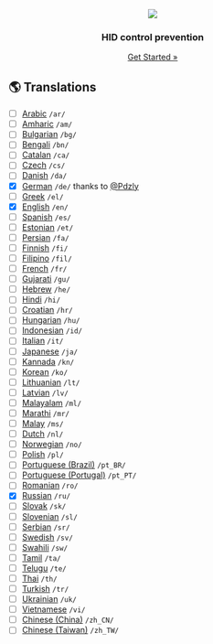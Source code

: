 <p align="center">
    <a href="https://github.com/victor-savinov/hid-control-prevention">
        <img src="https://github.com/victor-savinov/unlock-keyboard-and-mouse/blob/master/assets/icons/128.png">
    </a>
</p>

<h3 align="center">HID control prevention</h3>

<p align="center">
    <a href="https://chrome.google.com/webstore/detail/ctrl-f-freedom-%20-right-cl/ijngdimmjkngoglcjaheoadciaalbafl">Get Started »</a>
</p>

## :earth_americas: Translations
- [ ] [Arabic](https://github.com/victor-savinov/hid-control-prevention/tree/master/_locales/ar/messages.json) `/ar/`
- [ ] [Amharic](https://github.com/victor-savinov/hid-control-prevention/tree/master/_locales/am/messages.json) `/am/`
- [ ] [Bulgarian](https://github.com/victor-savinov/hid-control-prevention/tree/master/_locales/bg/messages.json) `/bg/`
- [ ] [Bengali](https://github.com/victor-savinov/hid-control-prevention/tree/master/_locales/bn/messages.json) `/bn/`
- [ ] [Catalan](https://github.com/victor-savinov/hid-control-prevention/tree/master/_locales/ca/messages.json) `/ca/`
- [ ] [Czech](https://github.com/victor-savinov/hid-control-prevention/tree/master/_locales/cs/messages.json) `/cs/`
- [ ] [Danish](https://github.com/victor-savinov/hid-control-prevention/tree/master/_locales/da/messages.json) `/da/`
- [x] [German](https://github.com/victor-savinov/hid-control-prevention/tree/master/_locales/de/messages.json) `/de/` thanks to [@Pdzly](https://github.com/Pdzly)
- [ ] [Greek](https://github.com/victor-savinov/hid-control-prevention/tree/master/_locales/el/messages.json) `/el/`
- [x] [English](https://github.com/victor-savinov/hid-control-prevention/tree/master/_locales/en/messages.json) `/en/`
- [ ] [Spanish](https://github.com/victor-savinov/hid-control-prevention/tree/master/_locales/es/messages.json) `/es/`
- [ ] [Estonian](https://github.com/victor-savinov/hid-control-prevention/tree/master/_locales/et/messages.json) `/et/`
- [ ] [Persian](https://github.com/victor-savinov/hid-control-prevention/tree/master/_locales/fa/messages.json) `/fa/`
- [ ] [Finnish](https://github.com/victor-savinov/hid-control-prevention/tree/master/_locales/fi/messages.json) `/fi/`
- [ ] [Filipino](https://github.com/victor-savinov/hid-control-prevention/tree/master/_locales/fil/messages.json) `/fil/`
- [ ] [French](https://github.com/victor-savinov/hid-control-prevention/tree/master/_locales/fr/messages.json) `/fr/`
- [ ] [Gujarati](https://github.com/victor-savinov/hid-control-prevention/tree/master/_locales/gu/messages.json) `/gu/`
- [ ] [Hebrew](https://github.com/victor-savinov/hid-control-prevention/tree/master/_locales/he/messages.json) `/he/`
- [ ] [Hindi](https://github.com/victor-savinov/hid-control-prevention/tree/master/_locales/hi/messages.json) `/hi/`
- [ ] [Croatian](https://github.com/victor-savinov/hid-control-prevention/tree/master/_locales/hr/messages.json) `/hr/`
- [ ] [Hungarian](https://github.com/victor-savinov/hid-control-prevention/tree/master/_locales/hu/messages.json) `/hu/`
- [ ] [Indonesian](https://github.com/victor-savinov/hid-control-prevention/tree/master/_locales/id/messages.json) `/id/`
- [ ] [Italian](https://github.com/victor-savinov/hid-control-prevention/tree/master/_locales/it/messages.json) `/it/`
- [ ] [Japanese](https://github.com/victor-savinov/hid-control-prevention/tree/master/_locales/ja/messages.json) `/ja/`
- [ ] [Kannada](https://github.com/victor-savinov/hid-control-prevention/tree/master/_locales/kn/messages.json) `/kn/`
- [ ] [Korean](https://github.com/victor-savinov/hid-control-prevention/tree/master/_locales/ko/messages.json) `/ko/`
- [ ] [Lithuanian](https://github.com/victor-savinov/hid-control-prevention/tree/master/_locales/lt/messages.json) `/lt/`
- [ ] [Latvian](https://github.com/victor-savinov/hid-control-prevention/tree/master/_locales/lv/messages.json) `/lv/`
- [ ] [Malayalam](https://github.com/victor-savinov/hid-control-prevention/tree/master/_locales/ml/messages.json) `/ml/`
- [ ] [Marathi](https://github.com/victor-savinov/hid-control-prevention/tree/master/_locales/mr/messages.json) `/mr/`
- [ ] [Malay](https://github.com/victor-savinov/hid-control-prevention/tree/master/_locales/ms/messages.json) `/ms/`
- [ ] [Dutch](https://github.com/victor-savinov/hid-control-prevention/tree/master/_locales/nl/messages.json) `/nl/`
- [ ] [Norwegian](https://github.com/victor-savinov/hid-control-prevention/tree/master/_locales/no/messages.json) `/no/`
- [ ] [Polish](https://github.com/victor-savinov/hid-control-prevention/tree/master/_locales/pl/messages.json) `/pl/`
- [ ] [Portuguese (Brazil)](https://github.com/victor-savinov/hid-control-prevention/tree/master/_locales/pt_BR/messages.json) `/pt_BR/`
- [ ] [Portuguese (Portugal)](https://github.com/victor-savinov/hid-control-prevention/tree/master/_locales/pt_PT/messages.json) `/pt_PT/`
- [ ] [Romanian](https://github.com/victor-savinov/hid-control-prevention/tree/master/_locales/ro/messages.json) `/ro/`
- [x] [Russian](https://github.com/victor-savinov/hid-control-prevention/tree/master/_locales/ru/messages.json) `/ru/`
- [ ] [Slovak](https://github.com/victor-savinov/hid-control-prevention/tree/master/_locales/sk/messages.json) `/sk/`
- [ ] [Slovenian](https://github.com/victor-savinov/hid-control-prevention/tree/master/_locales/sl/messages.json) `/sl/`
- [ ] [Serbian](https://github.com/victor-savinov/hid-control-prevention/tree/master/_locales/sr/messages.json) `/sr/`
- [ ] [Swedish](https://github.com/victor-savinov/hid-control-prevention/tree/master/_locales/sv/messages.json) `/sv/`
- [ ] [Swahili](https://github.com/victor-savinov/hid-control-prevention/tree/master/_locales/sw/messages.json) `/sw/`
- [ ] [Tamil](https://github.com/victor-savinov/hid-control-prevention/tree/master/_locales/ta/messages.json) `/ta/`
- [ ] [Telugu](https://github.com/victor-savinov/hid-control-prevention/tree/master/_locales/te/messages.json) `/te/`
- [ ] [Thai](https://github.com/victor-savinov/hid-control-prevention/tree/master/_locales/th/messages.json) `/th/`
- [ ] [Turkish](https://github.com/victor-savinov/hid-control-prevention/tree/master/_locales/tr/messages.json) `/tr/`
- [ ] [Ukrainian](https://github.com/victor-savinov/hid-control-prevention/tree/master/_locales/uk/messages.json) `/uk/`
- [ ] [Vietnamese](https://github.com/victor-savinov/hid-control-prevention/tree/master/_locales/vi/messages.json) `/vi/`
- [ ] [Chinese (China)](https://github.com/victor-savinov/hid-control-prevention/tree/master/_locales/zh_CN/messages.json) `/zh_CN/`
- [ ] [Chinese (Taiwan)](https://github.com/victor-savinov/hid-control-prevention/tree/master/_locales/zh_TW/messages.json) `/zh_TW/`
